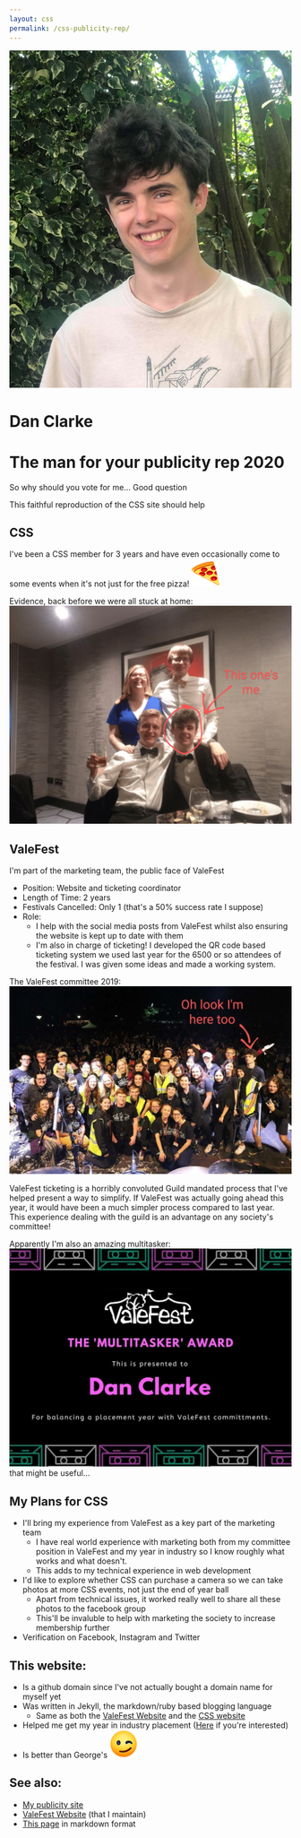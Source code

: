```yaml
---
layout: css
permalink: /css-publicity-rep/
---
```


<p style="text-align:center;">
	<img alt="slice of pizza" src="/assets/css/me.jpg" style="margin:auto;">
</p>

# Dan Clarke

# The man for your publicity rep 2020

So why should you vote for me... Good question

This faithful reproduction of the CSS site should help

## CSS

I've been a CSS member for 3 years and have even occasionally come to some events when it's not just for the free pizza! <img alt="slice of pizza" src="/assets/css/slice-of-pizza.png" class="emoji">

Evidence, back before we were all stuck at home:
<br>
![css_ball.png](/assets/css/css_ball.png)


## ValeFest

I&apos;m part of the marketing team, the public face of ValeFest

- Position: Website and ticketing coordinator
- Length of Time: 2 years
- Festivals Cancelled: Only 1 (that's a 50% success rate I suppose)
- Role:
	- I help with the social media posts from ValeFest whilst also ensuring the website is kept up to date with them
	- I'm also in charge of ticketing! I developed the QR code based ticketing system we used last year for the 6500 or so attendees of the festival. I was given some ideas and made a working system.

The ValeFest committee 2019:
<br>
![valefest_stage.jpg](/assets/css/valefest_stage.jpg)

ValeFest ticketing is a horribly convoluted Guild mandated process that I've helped present a way to simplify. If ValeFest was actually going ahead this year, it would have been a much simpler process compared to last year. This experience dealing with the guild is an advantage on any society's committee!

Apparently I'm also an amazing multitasker:
<br>
![valefest_dan-clarke.jpg](/assets/css/valefest_dan-clarke.jpg)
<br>
that might be useful...

## My Plans for CSS
- I'll bring my experience from ValeFest as a key part of the marketing team
	- I have real world experience with marketing both from my committee position in ValeFest and my year in industry so I know roughly what works and what doesn't.
	- This adds to my technical experience in web development
- I'd like to explore whether CSS can purchase a camera so we can take photos at more CSS events, not just the end of year ball
	- Apart from technical issues, it worked really well to share all these photos to the facebook group
	- This'll be invaluble to help with marketing the society to increase membership further
- Verification on Facebook, Instagram and Twitter

## This website:
- Is a github domain since I've not actually bought a domain name for myself yet
- Was written in Jekyll, the markdown/ruby based blogging language
	- Same as both the <a href="https://valefest.co.uk/" target="_blank" rel="noreferrer noopener">ValeFest Website</a> and the <a href="https://cssbham.com/" target="_blank" rel="noreferrer noopener">CSS website</a>
- Helped me get my year in industry placement ([Here](/) if you're interested)
- Is better than George's <img alt="winking face" src="/assets/css/winking-face.png" class="emoji">

## See also:
- [My publicity site](/)
- <a href="https://valefest.co.uk/" target="_blank" rel="noreferrer noopener">ValeFest Website</a>  (that I maintain)
- <a href="https://github.com/dcdanny/dcdanny.github.io/blob/master/csspublicityrep.md" target="_blank" rel="noreferrer noopener">This page</a> in markdown format
